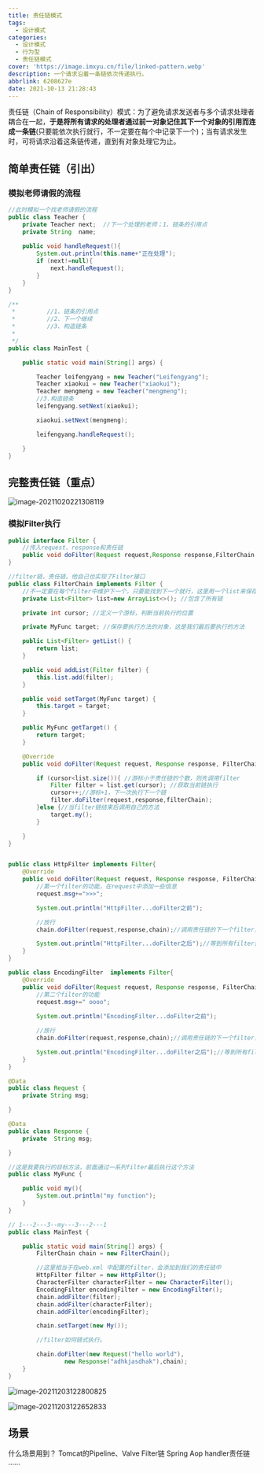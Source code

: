 ```yaml
---
title: 责任链模式
tags:
  - 设计模式
categories:
  - 设计模式
  - 行为型
  - 责任链模式
cover: 'https://image.imxyu.cn/file/linked-pattern.webp'
description: 一个请求沿着一条链依次传递执行。
abbrlink: 6208627e
date: 2021-10-13 21:28:43
---
```


责任链（Chain of Responsibility）模式：为了避免请求发送者与多个请求处理者耦合在一起，**于是将所有请求的处理者通过前一对象记住其下一个对象的引用而连成一条链**(只要能依次执行就行，不一定要在每个中记录下一个)；当有请求发生时，可将请求沿着这条链传递，直到有对象处理它为止。

## 简单责任链（引出）

### 模拟老师请假的流程

```java
//此时模拟一个找老师请假的流程
public class Teacher {
    private Teacher next;  //下一个处理的老师；1、链条的引用点
    private String  name;
    
    public void handleRequest(){
        System.out.println(this.name+"正在处理");
        if (next!=null){
            next.handleRequest();
        }
    }
}
```

```java
/**
 *         //1、链条的引用点
 *         //2、下一个继续
 *         //3、构造链条
 *
 */
public class MainTest {

    public static void main(String[] args) {

        Teacher leifengyang = new Teacher("Leifengyang");
        Teacher xiaokui = new Teacher("xiaokui");
        Teacher mengmeng = new Teacher("mengmeng");
        //3.构造链条
        leifengyang.setNext(xiaokui);

        xiaokui.setNext(mengmeng);

        leifengyang.handleRequest();

    }
}
```

## 完整责任链（重点）

![image-20211020221308119](https://image.imxyu.cn/file/image-20211020221308119.png)

### 模拟Filter执行

```java
public interface Filter {
    //传入request、response和责任链
    public void doFilter(Request request,Response response,FilterChain filterChain);
}
```

```java
//filter链，责任链。他自己也实现了Filter接口
public class FilterChain implements Filter {
    //不一定要在每个filter中维护下一个，只要能找到下一个就行，这里用一个list来保存
    private List<Filter> list=new ArrayList<>(); //包含了所有链

    private int cursor; //定义一个游标，判断当前执行的位置

    private MyFunc target; //保存要执行方法的对象，这是我们最后要执行的方法

    public List<Filter> getList() {
        return list;
    }

    public void addList(Filter filter) {
        this.list.add(filter);
    }

    public void setTarget(MyFunc target) {
        this.target = target;
    }

    public MyFunc getTarget() {
        return target;
    }

    @Override
    public void doFilter(Request request, Response response, FilterChain filterChain) {

        if (cursor<list.size()){ //游标小于责任链的个数，则先调用filter
            Filter filter = list.get(cursor); //获取当前链执行
            cursor++;//游标+1，下一次执行下一个链
            filter.doFilter(request,response,filterChain);
        }else {//当filter链结束后调用自己的方法
            target.my(); 
        }

    }
}
```

```java

public class HttpFilter implements Filter{
    @Override
    public void doFilter(Request request, Response response, FilterChain chain) {
        //第一个filter的功能，在request中添加一些信息
        request.msg+=">>>";

        System.out.println("HttpFilter...doFilter之前");

        //放行
        chain.doFilter(request,response,chain);//调用责任链的下一个filter，进入递归

        System.out.println("HttpFilter...doFilter之后");//等到所有filter执行完向上返时执行
    }
}
```

```java
public class EncodingFilter  implements Filter{
    @Override
    public void doFilter(Request request, Response response, FilterChain chain) {
       	//第二个filter的功能
        request.msg+=" oooo";
        
        System.out.println("EncodingFilter...doFilter之前");

        //放行
        chain.doFilter(request,response,chain);//调用责任链的下一个filter，进入递归

        System.out.println("EncodingFilter...doFilter之后");//等到所有filter执行完向上返时执行
    }
}
```

```java
@Data
public class Request {
    private String msg;

}

```

```java
@Data
public class Response {
    private  String msg;

}
```

```java
//这是我要执行的目标方法，前面通过一系列filter最后执行这个方法
public class MyFunc {

    public void my(){
        System.out.println("my function");
    }
}
```

```java
// 1---2---3--my---3---2---1
public class MainTest {

    public static void main(String[] args) {
        FilterChain chain = new FilterChain();

        //这里相当于在web.xml 中配置的filter，会添加到我们的责任链中
        HttpFilter filter = new HttpFilter();
        CharacterFilter characterFilter = new CharacterFilter();
        EncodingFilter encodingFilter = new EncodingFilter();
        chain.addFilter(filter);
        chain.addFilter(characterFilter);
        chain.addFilter(encodingFilter);

        chain.setTarget(new My());

        //filter如何链式执行。

        chain.doFilter(new Request("hello world"),
                new Response("adhkjasdhak"),chain);
    }
}
```

![image-20211203122800825](https://image.imxyu.cn/file/image-20211203122800825.png)

![image-20211203122652833](https://image.imxyu.cn/file/image-20211203122652833.png)



## 场景

什么场景用到？
Tomcat的Pipeline、Valve
Filter链
Spring Aop handler责任链
......

